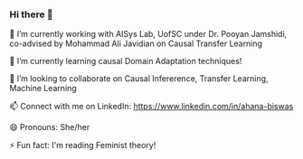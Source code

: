 ### Hi there 👋

<!--
**ahana17/ahana17** is a ✨ _special_ ✨ repository because its `README.md` (this file) appears on your GitHub profile.

Here are some ideas to get you started:

- 🔭 I’m currently working on ...
- 🌱 I’m currently learning ...
- 👯 I’m looking to collaborate on ...
- 🤔 I’m looking for help with ...
- 💬 Ask me about ...
- 📫 How to reach me: ...
- 😄 Pronouns: ...
- ⚡ Fun fact: ...
-->
🔭 I’m currently working with AISys Lab, UofSC under Dr. Pooyan Jamshidi, co-advised by Mohammad Ali Javidian on Causal Transfer Learning

🌱 I’m currently learning causal Domain Adaptation techniques!

👯 I’m looking to collaborate on Causal Infererence, Transfer Learning, Machine Learning

📫 Connect with me on LinkedIn: https://www.linkedin.com/in/ahana-biswas  

😄 Pronouns: She/her

⚡ Fun fact: I'm reading Feminist theory!
